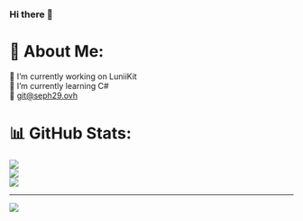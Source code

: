 ### Hi there 👋

# 💫 About Me:
🔭 I’m currently working on LuniiKit<br>🌱 I’m currently learning C#<br>💬 <git@seph29.ovh>

# 📊 GitHub Stats:
![](https://github-readme-stats-sigma-five.vercel.app/api?username=Seph29&theme=dark&hide_border=false&include_all_commits=true&count_private=false)<br/>
![](https://github-readme-streak-stats.herokuapp.com/?user=Seph29&theme=dark&hide_border=false)<br/>
![](https://github-readme-stats-sigma-five.vercel.app/api/top-langs/?username=Seph29&theme=dark&hide_border=false&include_all_commits=true&count_private=false&layout=compact)

---
[![](https://visitcount.itsvg.in/api?id=Seph29&icon=4&color=12)](https://visitcount.itsvg.in)
